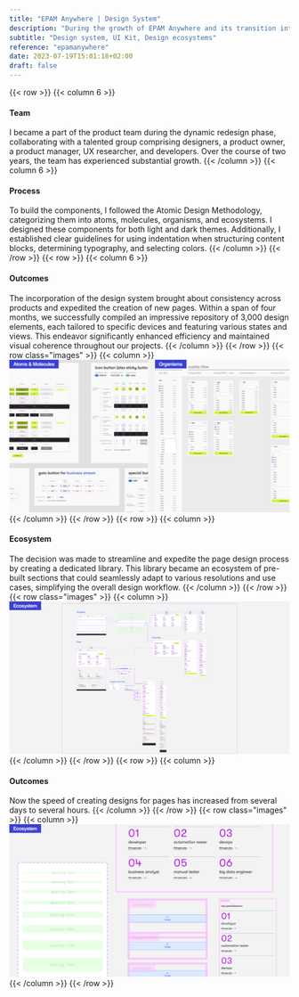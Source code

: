 ```yaml
---
title: "EPAM Anywhere | Design System"
description: "During the growth of EPAM Anywhere and its transition into the redesign phase, the importance of consistency across the program's offerings became evident. As a result, a decision was made to create a new design system, and I enthusiastically stepped forward to contribute my expertise to this exciting project."
subtitle: "Design system, UI Kit, Design ecosystems"
reference: "epamanywhere"
date: 2023-07-19T15:01:18+02:00
draft: false
---
```

{{< row >}}
{{< column 6 >}}
#### Team
I became a part of the product team during the dynamic 
redesign phase, collaborating with a talented group 
comprising designers, a product owner, a product manager, 
UX researcher, and developers. Over the course of two years, 
the team has experienced substantial growth.
{{< /column >}}
{{< column 6 >}}
#### Process
To build the components, I followed the Atomic Design 
Methodology, categorizing them into atoms, molecules, 
organisms, and ecosystems. I designed these components 
for both light and dark themes. Additionally, I established 
clear guidelines for using indentation when structuring 
content blocks, determining typography, and selecting colors.
{{< /column >}}
{{< /row >}}
{{< row >}}
{{< column 6 >}}
#### Outcomes
The incorporation of the design system brought 
about consistency across products and expedited the 
creation of new pages. Within a span of four months, 
we successfully compiled an impressive repository of 
3,000 design elements, each tailored to specific devices 
and featuring various states and views. 
This endeavor significantly enhanced efficiency and 
maintained visual coherence throughout our projects.
{{< /column >}}
{{< /row >}}
{{< row class="images" >}}
{{< column >}}
![EPAM Flow](epam-flow.png)
{{< /column >}}
{{< /row >}}
{{< row >}}
{{< column >}}
#### Ecosystem
The decision was made to streamline and expedite 
the page design process by creating a dedicated library. 
This library became an ecosystem of pre-built sections 
that could seamlessly adapt to various resolutions and use 
cases, simplifying the overall design workflow.
{{< /column >}}
{{< /row >}}
{{< row class="images" >}}
{{< column >}}
![EPAM UI](epam-ui.png)
{{< /column >}}
{{< /row >}}
{{< row >}}
{{< column >}}
#### Outcomes
Now the speed of creating designs for pages has increased from several days to several hours.
{{< /column >}}
{{< /row >}}
{{< row class="images" >}}
{{< column >}}
![EPAM UI 2](epam-ui-2.png)
{{< /column >}}
{{< /row >}}
